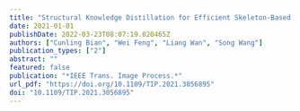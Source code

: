```yaml
---
title: "Structural Knowledge Distillation for Efficient Skeleton-Based Action Recognition (IEEE Trans. Image Process., 2021)"
date: 2021-01-01
publishDate: 2022-03-23T08:07:19.020465Z
authors: ["Cunling Bian", "Wei Feng", "Liang Wan", "Song Wang"]
publication_types: ["2"]
abstract: ""
featured: false
publication: "*IEEE Trans. Image Process.*"
url_pdf: "https://doi.org/10.1109/TIP.2021.3056895"
doi: "10.1109/TIP.2021.3056895"
---
```


